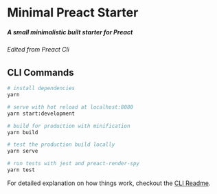 # Minimal Preact Starter
##### A small minimalistic built starter for Preact
###### Edited from Preact Cli

## CLI Commands

``` bash
# install dependencies
yarn

# serve with hot reload at localhost:8080
yarn start:development

# build for production with minification
yarn build

# test the production build locally
yarn serve

# run tests with jest and preact-render-spy 
yarn test
```

For detailed explanation on how things work, checkout the [CLI Readme](https://github.com/developit/preact-cli/blob/master/README.md).
